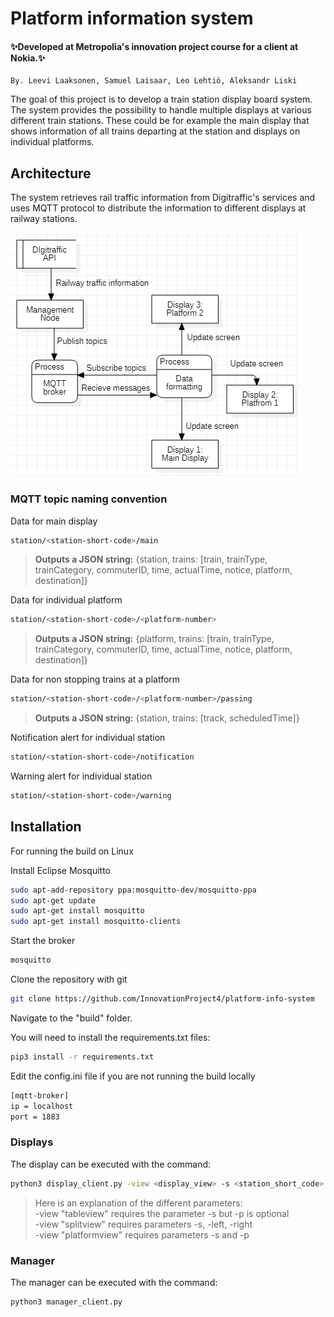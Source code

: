 # Platform information system

#### ✨Developed at Metropolia's innovation project course for a client at Nokia.✨

    By. Leevi Laaksonen, Samuel Laisaar, Leo Lehtiö, Aleksandr Liski

The goal of this project is to develop a train station display board system. The system provides the possibility to handle multiple displays at various different train stations. These could be for example the main display that shows information of all trains departing at the station and displays on individual platforms.

## Architecture

The system retrieves rail traffic information from Digitraffic's services and uses MQTT protocol to distribute the information to different displays at railway stations.

![data flow diagram](doc/diagrams/data_flow_diagram.png)

### MQTT topic naming convention
Data for main display
```sh
station/<station-short-code>/main
```
> **Outputs a JSON string:** 
> {station, trains: [train, trainType, trainCategory, commuterID, time, actualTime, notice, platform, destination]}

Data for individual platform
```sh
station/<station-short-code>/<platform-number>
```
> **Outputs a JSON string:** 
> {platform, trains: [train, trainType, trainCategory, commuterID, time, actualTime, notice, platform, destination]}
> 
Data for non stopping trains at a platform
```sh
station/<station-short-code>/<platform-number>/passing
```
> **Outputs a JSON string:** 
> {station, trains: [track, scheduledTime]}
> 
Notification alert for individual station
```sh
station/<station-short-code>/notification
```
Warning alert for individual station
```sh
station/<station-short-code>/warning
```

## Installation

For running the build on Linux

Install Eclipse Mosquitto
```sh
sudo apt-add-repository ppa:mosquitto-dev/mosquitto-ppa
sudo apt-get update
sudo apt-get install mosquitto
sudo apt-get install mosquitto-clients
```
Start the broker
```sh
mosquitto
```

Clone the repository with git
```sh
git clone https://github.com/InnovationProject4/platform-info-system
```
Navigate to the "build" folder.

You will need to install the requirements.txt files:
```sh
pip3 install -r requirements.txt
```

Edit the config.ini file if you are not running the build locally
```sh
[mqtt-broker]
ip = localhost
port = 1883
```
### Displays

The display can be executed with the command:
```sh
python3 display_client.py -view <display_view> -s <station_short_code> -p <platform> -left <platform> -right <platform>
```
> Here is an explanation of the different parameters:\
> -view "tableview" requires the parameter -s but -p is optional\
> -view "splitview" requires parameters -s, -left, -right\
> -view "platformview" requires parameters -s and -p
> 
### Manager

The manager can be executed with the command:
```sh
python3 manager_client.py
```